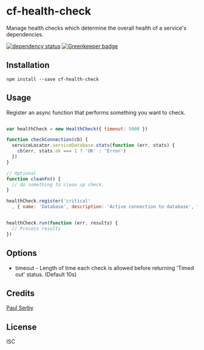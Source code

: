 # cf-health-check

Manage health checks which determine the overall health of a service's dependencies.

[![dependency status](https://david-dm.org/clocklimited/cf-health-check.svg)](https://david-dm.org/clocklimited/cf-health-check) [![Greenkeeper badge](https://badges.greenkeeper.io/clocklimited/cf-health-check.svg)](https://greenkeeper.io/)

## Installation

```
npm install --save cf-health-check
```

## Usage

Register an async function that performs something you want to check.

```js

var healthCheck = new HealthCheck({ timeout: 5000 })

function checkConnection(cb) {
  serviceLocator.serviceDatabase.stats(function (err, stats) {
    cb(err, stats.ok === 1 ? 'OK' : 'Error')
  })
}

// Optional
function cleanFn() {
  // do something to clean up check.
}

healthCheck.register('critical'
  , { name: 'Database', description: 'Active connection to database', fn: checkConnection, cleanFn: cleanFn })


healthCheck.run(function (err, results) {
  // Process results
})
```

## Options

* timeout - Length of time each check is allowed before returning 'Timed out' status. (Default 10s)

## Credits
[Paul Serby](https://github.com/clocklimited/)

## License

ISC
